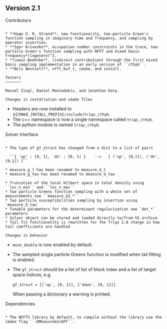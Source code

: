 Version 2.1
-----------

Contributors
~~~~~~~~~~~~

* **Hugo U. R. Strand**, new functionality, two-particle Green's function sampling in imaginary time and frequency, and sampling by operator insertion.
* **Igor Krivenko**, occupation number constraints in the trace, two-particle Green's function sampling with NFFT and mixed basis frequency*(legendre)^2.
* **Lewin Boehnke**, (indirect contribution) through the first mixed basis sampling implementation in an early version of ``cthyb``.
* **Nils Wentzell**, nfft_buf_t, cmake, and install.

Testers
~~~~~~~

Manuel Zingl, Daniel Mantadakis, and Jonathan Karp.

Changes in installation and cmake files
~~~~~~~~~~~~~~~~~~~~~~~~~~~~~~~~~~~~~~~

* Headers are now installed to ``${CMAKE_INSTALL_PREFIX}/include/triqs_cthyb``.
* The c++ namespace is now a single namespace called ``triqs_cthyb``.
* The python module is named ``triqs_cthyb``.

Solver Interface
~~~~~~~~~~~~~~~~

* The type of gf_struct has changed from a dict to a list of pairs

  ``{ 'up' : [0, 1], 'dn' : [0, 1] }    -->   [ ('up', [0,1]), ('dn', [0,1]) ]``

* measure_g_l has been renamed to measure_G_l
* measure_g_tau has been renamed to measure_G_tau

* Truncation of the local Hilbert space in total density using ``loc_n_min`` and ``loc_n_max``
* Two particle Greens function sampling with a whole set of measurements see ``measure_G2_*``
* Two particle susceptibilities sampling by insertion using `measure_O_tau`
* Tunable parameters for the determinant regularization see `det_*` parameters
* Solver object can be stored and loaded directly to/from h5 archive
* Tail fit functionality is rewritten for the Triqs 2.0 change in how tail coefficients are handled

Changes in behavior
~~~~~~~~~~~~~~~~~~~

* ``move_double`` is now enabled by default.
* The sampled single particle Greens function is modified when tail fitting is enabled.
* The ``gf_struct`` should be a list of list of block index and a list of target space indices, e.g.

  ``gf_struct = [['up', [0, 1]], ['down', [0, 1]]]``.

  When passing a dictionary a warning is printed.

Dependencies
~~~~~~~~~~~~

* The NFFT3 library by default, to compile without the library use the cmake flag ``-DMeasureG2=OFF``.
